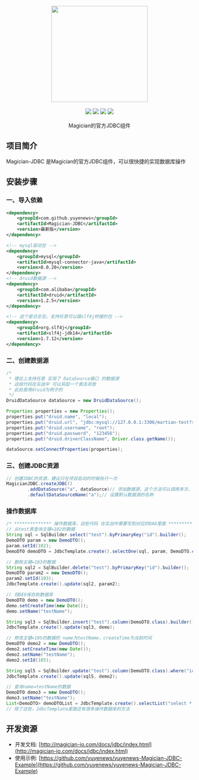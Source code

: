 <br/>

<div align=center>
<img width="260px;" src="http://magician-io.com/img/logo-white.png"/>
</div>

<br/>

<div align=center>

<img src="https://img.shields.io/badge/licenes-MIT-brightgreen.svg"/>
<img src="https://img.shields.io/badge/jdk-11+-brightgreen.svg"/>
<img src="https://img.shields.io/badge/maven-3.5.4+-brightgreen.svg"/>
<img src="https://img.shields.io/badge/release-master-brightgreen.svg"/>

</div>
<br/>

<div align=center>
Magician的官方JDBC组件
</div>


## 项目简介

Magician-JDBC 是Magician的官方JDBC组件，可以很快捷的实现数据库操作

## 安装步骤

### 一、导入依赖

```xml
<dependency>
    <groupId>com.github.yuyenews</groupId>
    <artifactId>Magician-JDBC</artifactId>
    <version>最新版</version>
</dependency>

<!-- mysql驱动包 -->
<dependency>
    <groupId>mysql</groupId>
    <artifactId>mysql-connector-java</artifactId>
    <version>8.0.20</version>
</dependency>
<!-- druid数据源 -->
<dependency>
    <groupId>com.alibaba</groupId>
    <artifactId>druid</artifactId>
    <version>1.2.5</version>
</dependency>

<!-- 这个是日志包，支持任意可以跟slf4j桥接的包 -->
<dependency>
    <groupId>org.slf4j</groupId>
    <artifactId>slf4j-jdk14</artifactId>
    <version>1.7.12</version>
</dependency>
```
### 二、创建数据源
```java
/*
 * 理论上支持任意 实现了 DataSource接口 的数据源
 * 这段代码在实战中 可以另起一个类去存放
 * 此处是用druid为例子的
 */
DruidDataSource dataSource = new DruidDataSource();

Properties properties = new Properties();
properties.put("druid.name", "local");
properties.put("druid.url", "jdbc:mysql://127.0.0.1:3306/martian-test?serverTimezone=Asia/Shanghai&useUnicode=true&characterEncoding=utf8&autoReconnect=true&rewriteBatchedStatements=true&useSSL=false");
properties.put("druid.username", "root");
properties.put("druid.password", "123456");
properties.put("druid.driverClassName", Driver.class.getName());

dataSource.setConnectProperties(properties);
```

### 三、创建JDBC资源
```java
// 创建JDBC的资源，建议只在项目启动的时候执行一次
MagicianJDBC.createJDBC()
        .addDataSource("a", dataSource)// 添加数据源，这个方法可以调用多次，添加多个数据源
        .defaultDataSourceName("a");// 设置默认数据源的名称
```

### 操作数据库
```java
/* ************** 操作数据库，这些代码 在实战中需要写到对应的DAO里面 ************ */
// 从test表查询主键=102的数据
String sql = SqlBuilder.select("test").byPrimaryKey("id").builder();
DemoDTO param = new DemoDTO();
param.setId(102);
DemoDTO demoDTO = JdbcTemplate.create().selectOne(sql, param, DemoDTO.class);

// 删除主键=103的数据
String sql2 = SqlBuilder.delete("test").byPrimaryKey("id").builder();
DemoDTO param2 = new DemoDTO();
param2.setId(103);
JdbcTemplate.create().update(sql2, param2);

// 将DEO保存到数据库
DemoDTO demo = new DemoDTO();
demo.setCreateTime(new Date());
demo.setName("testName");

String sql3 = SqlBuilder.insert("test").column(DemoDTO.class).builder();
JdbcTemplate.create().update(sql3, demo);

// 修改主键=105的数据的 name为testName，createTime为当前时间
DemoDTO demo2 = new DemoDTO();
demo2.setCreateTime(new Date());
demo2.setName("testName");
demo2.setId(105);

String sql5 = SqlBuilder.update("test").column(DemoDTO.class).where("id = #{id}").builder();
JdbcTemplate.create().update(sql5, demo2);

// 查询name=testName的数据
DemoDTO demo3 = new DemoDTO();
demo3.setName("testName");
List<DemoDTO> demoDTOList = JdbcTemplate.create().selectList("select * from test where name=#{name}", demo3, DemoDTO.class);
// 除了这些，JdbcTemplate里面还有很多操作数据库的方法
```

## 开发资源
- 开发文档: [http://magician-io.com/docs/jdbc/index.html](http://magician-io.com/docs/jdbc/index.html)
- 使用示例: [https://github.com/yuyenews/yuyenews-Magician-JDBC-Example](https://github.com/yuyenews/yuyenews-Magician-JDBC-Example)